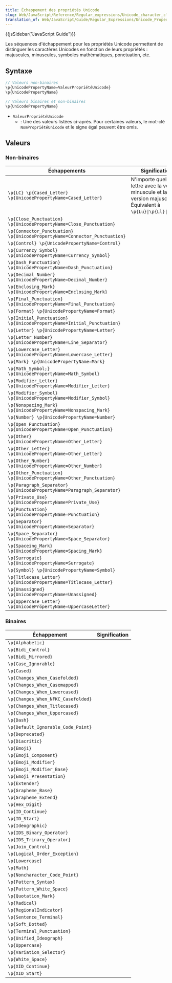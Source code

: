 ```yaml
---
title: Échappement des propriétés Unicode
slug: Web/JavaScript/Reference/Regular_expressions/Unicode_character_class_escape
translation_of: Web/JavaScript/Guide/Regular_Expressions/Unicode_Property_Escapes
---
```


{{jsSidebar("JavaScript Guide")}}

Les séquences d'échappement pour les propriétés Unicode permettent de distinguer les caractères Unicodes en fonction de leurs propriétés : majuscules, minuscules, symboles mathématiques, ponctuation, etc.

## Syntaxe

```js
// Valeurs non-binaires
\p{UnicodePropertyName=ValeurPropriétéUnicode}
\p{UnicodePropertyName}

// Valeurs binaires et non-binaires
\p{UnicodePropertyName}
```

- `ValeurPropriétéUnicode`
  - : Une des valeurs listées ci-après. Pour certaines valeurs, le mot-clé `NomPropriétéUnicode` et le signe égal peuvent être omis.

## Valeurs

### Non-binaires

| Échappements                                                                 | Signification                                                                                                    |
| ---------------------------------------------------------------------------- | ---------------------------------------------------------------------------------------------------------------- |
| `\p{LC} \p{Cased_Letter} \p{UnicodePropertyName=Cased_Letter}`               | N'importe quelle lettre avec la version minuscule et la version majuscule. Équivalent à `\p{Lu}\|\p{Ll}\|p{Lt}`. |
| `\p{Close_Punctuation} \p{UnicodePropertyName=Close_Punctuation}`            |                                                                                                                  |
| `\p{Connector_Punctuation} \p{UnicodePropertyName=Connector_Punctuation}`    |                                                                                                                  |
| `\p{Control} \p{UnicodePropertyName=Control}`                                |                                                                                                                  |
| `\p{Currency_Symbol} \p{UnicodePropertyName=Currency_Symbol}`                |                                                                                                                  |
| `\p{Dash_Punctuation} \p{UnicodePropertyName=Dash_Punctuation}`              |                                                                                                                  |
| `\p{Decimal_Number} \p{UnicodePropertyName=Decimal_Number}`                  |                                                                                                                  |
| `\p{Enclosing_Mark} \p{UnicodePropertyName=Enclosing_Mark}`                  |                                                                                                                  |
| `\p{Final_Punctuation} \p{UnicodePropertyName=Final_Punctuation}`     |                                                                                                                  |
| `\p{Format} \p{UnicodePropertyName=Format}`                           |                                                                                                                  |
| `\p{Initial_Punctuation} \p{UnicodePropertyName=Initial_Punctuation}` |                                                                                                                  |
| `\p{Letter} \p{UnicodePropertyName=Letter}`                           |                                                                                                                  |
| `\p{Letter_Number} \p{UnicodePropertyName=Line_Separator}`            |                                                                                                                  |
| `\p{Lowercase_Letter} \p{UnicodePropertyName=Lowercase_Letter}`       |                                                                                                                  |
| `\p{Mark} \p{UnicodePropertyName=Mark}`                               |                                                                                                                  |
| `\p{Math_Symbol;} \p{UnicodePropertyName=Math_Symbol}`                |                                                                                                                  |
| `\p{Modifier_Letter} \p{UnicodePropertyName=Modifier_Letter}`         |                                                                                                                  |
| `\p{Modifier_Symbol} \p{UnicodePropertyName=Modifier_Symbol}`         |                                                                                                                  |
| `\p{Nonspacing_Mark} \p{UnicodePropertyName=Nonspacing_Mark}`         |                                                                                                                  |
| `\p{Number} \p{UnicodePropertyName=Number}`                           |                                                                                                                  |
| `\p{Open_Punctuation} \p{UnicodePropertyName=Open_Punctuation}`       |                                                                                                                  |
| `\p{Other} \p{UnicodePropertyName=Other_Letter}`                      |                                                                                                                  |
| `\p{Other_Letter} \p{UnicodePropertyName=Other_Letter}`               |                                                                                                                  |
| `\p{Other_Number} \p{UnicodePropertyName=Other_Number}`               |                                                                                                                  |
| `\p{Other_Punctuation} \p{UnicodePropertyName=Other_Punctuation}`     |                                                                                                                  |
| `\p{Paragraph_Separator} \p{UnicodePropertyName=Paragraph_Separator}` |                                                                                                                  |
| `\p{Private_Use} \p{UnicodePropertyName=Private_Use}`        |                                                                                                                  |
| `\p{Punctuation} \p{UnicodePropertyName=Punctuation}`                 |                                                                                                                  |
| `\p{Separator} \p{UnicodePropertyName=Separator}`                     |                                                                                                                  |
| `\p{Space_Separator} \p{UnicodePropertyName=Space_Separator}`         |                                                                                                                  |
| `\p{Spaceing_Mark} \p{UnicodePropertyName=Spacing_Mark}`              |                                                                                                                  |
| `\p{Surrogate} \p{UnicodePropertyName=Surrogate}`                     |                                                                                                                  |
| `\p{Symbol} \p{UnicodePropertyName=Symbol}`                           |                                                                                                                  |
| `\p{Titlecase_Letter} \p{UnicodePropertyName=Titlecase_Letter}`       |                                                                                                                  |
| `\p{Unassigned} \p{UnicodePropertyName=Unassigned}`                   |                                                                                                                  |
| `\p{Uppercase_Letter} \p{UnicodePropertyName=UppercaseLetter}`        |                                                                                                                  |

### Binaires

| Échappement                        | Signification |
| ---------------------------------- | ------------- |
| `\p{Alphabetic}`                   |               |
| `\p{Bidi_Control}`                 |               |
| `\p{Bidi_Mirrored}`                |               |
| `\p{Case_Ignorable}`               |               |
| `\p{Cased}`                        |               |
| `\p{Changes_When_Casefolded}`      |               |
| `\p{Changes_When_Casemapped}`      |               |
| `\p{Changes_When_Lowercased}`      |               |
| `\p{Changes_When_NFKC_Casefolded}` |               |
| `\p{Changes_When_Titlecased}`      |               |
| `\p{Changes_When_Uppercased}`      |               |
| `\p{Dash}`                         |               |
| `\p{Default_Ignorable_Code_Point}` |               |
| `\p{Deprecated}`                   |               |
| `\p{Diacritic}`                    |               |
| `\p{Emoji}`                        |               |
| `\p{Emoji_Component}`              |               |
| `\p{Emoji_Modifier}`               |               |
| `\p{Emoji_Modifier_Base}`          |               |
| `\p{Emoji_Presentation}`           |               |
| `\p{Extender}`                     |               |
| `\p{Grapheme_Base}`                |               |
| `\p{Grapheme_Extend}`              |               |
| `\p{Hex_Digit}`                    |               |
| `\p{ID_Continue}`                  |               |
| `\p{ID_Start}`                     |               |
| `\p{Ideographic}`                  |               |
| `\p{IDS_Binary_Operator}`          |               |
| `\p{IDS_Trinary_Operator}`         |               |
| `\p{Join_Control}`                 |               |
| `\p{Logical_Order_Exception}`      |               |
| `\p{Lowercase}`                    |               |
| `\p{Math}`                         |               |
| `\p{Noncharacter_Code_Point}`      |               |
| `\p{Pattern_Syntax}`               |               |
| `\p{Pattern_White_Space}`          |               |
| `\p{Quotation_Mark}`               |               |
| `\p{Radical}`                      |               |
| `\p{RegionalIndicator}`            |               |
| `\p{Sentence_Terminal}`            |               |
| `\p{Soft_Dotted}`                  |               |
| `\p{Terminal_Punctuation}`         |               |
| `\p{Unified_Ideograph}`            |               |
| `\p{Uppercase}`                    |               |
| `\p{Variation_Selector}`           |               |
| `\p{White_Space}`                  |               |
| `\p{XID_Continue}`                 |               |
| `\p{XID_Start}`                    |               |
